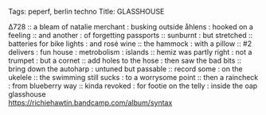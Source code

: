 Tags: peperf, berlin techno
Title: GLASSHOUSE 
  
∆728 :: a bleam of natalie merchant : busking outside åhlens : hooked on a feeling :: and another : of forgetting passports :: sunburnt : but stretched :: batteries for bike lights : and rosé wine :: the hammock : with a pillow :: #2 delivers : fun house : metrobolism : islands :: hemiz was partly right : not a trumpet : but a cornet :: add holes to the hose : then saw the bad bits :: bring down the autoharp : untuned but passable :: record some : on the ukelele :: the swimming still sucks : to a worrysome point :: then a raincheck : from blueberry way :: kinda revoked : for footie on the telly : inside the oap glasshouse  
<https://richiehawtin.bandcamp.com/album/syntax>  
